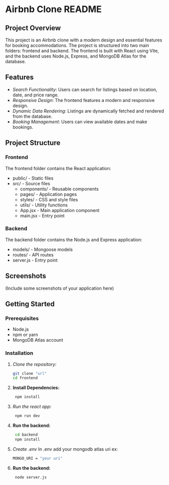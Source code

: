 # Airbnb Clone README

## Project Overview

This project is an Airbnb clone with a modern design and essential features for booking accommodations. The project is structured into two main folders: frontend and backend. The frontend is built with React using Vite, and the backend uses Node.js, Express, and MongoDB Atlas for the database.

## Features

- *Search Functionality*: Users can search for listings based on location, date, and price range.
- *Responsive Design*: The frontend features a modern and responsive design.
- *Dynamic Data Rendering*: Listings are dynamically fetched and rendered from the database.
- *Booking Management*: Users can view available dates and make bookings.
## Project Structure

### Frontend

The frontend folder contains the React application:

-   public/ - Static files
-   src/ - Source files
    -   components/ - Reusable components
    -   pages/ - Application pages
    -   styles/ - CSS and style files
    -   utils/ - Utility functions
    -   App.jsx - Main application component
    -   main.jsx - Entry point

### Backend

The backend folder contains the Node.js and Express application:

-   models/ - Mongoose models
-   routes/ - API routes
-   server.js - Entry point

## Screenshots

(Include some screenshots of your application here)

## Getting Started

### Prerequisites

- Node.js
- npm or yarn
- MongoDB Atlas account

### Installation

1. *Clone the repository:*

   ```bash
   git clone "url"
   cd frontend
2. **Install Dependencies:**

   ```bash
	npm install
3. *Run the react app:*

   ```bash
	npm run dev
4. **Run the backend:**

   ```bash
	cd backend
	npm install
5. *Create .env*
	In .env add your mongodb atlas uri 
	ex:
	  ```bash
	MONGO_URI = "your uri"
6. **Run the backend:**

   ```bash
	node server.js
